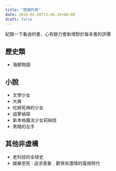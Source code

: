 ```yaml
---
title: "閱讀列表"
date: 2018-02-20T13:46:39+08:00
draft: false
---
```


紀錄一下看過的書，心有餘力會新增對於每本書的評價

## 歷史類

- 海都物語

## 小說

- 文學少女
- 大典
- 吃掉死神的少女
- 盜夢偵探
- 新本格魔法少女莉絲佳
- 黑暗的左手

## 其他非虛構

- 老科技的全球史
- 娛樂至死 : 追求表象﹑歡笑和激情的電視時代
